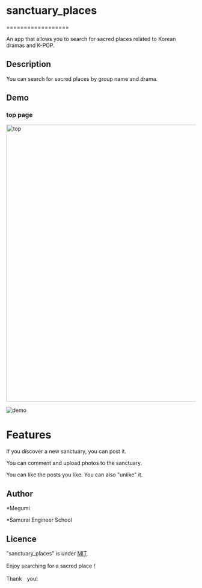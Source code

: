 # sanctuary_places
==================

An app that allows you to search for sacred places related to Korean dramas and K-POP.

## Description
You can search for sacred places by group name and drama.

## Demo
### top page
<img width="735" alt="top" src="https://user-images.githubusercontent.com/74285235/109370787-29db1680-78e5-11eb-9f6b-a17a34c03682.png">

![demo](https://user-images.githubusercontent.com/74285235/109370980-0cf31300-78e6-11eb-980f-70aa93cd04f5.gif)

# Features

If you discover a new sanctuary, you can post it.

You can comment and upload photos to the sanctuary.

You can like the posts you like. You can also "unlike" it.


## Author

*Megumi

*Samurai Engineer School

## Licence

"sanctuary_places" is under [MIT](https://en.wikipedia.org/wiki/MIT_License).

Enjoy searching for a sacred place！

Thank　you!
